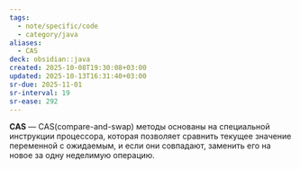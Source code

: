 ```yaml
---
tags:
  - note/specific/code
  - category/java
aliases:
  - CAS
deck: obsidian::java
created: 2025-10-08T19:30:08+03:00
updated: 2025-10-13T16:31:40+03:00
sr-due: 2025-11-01
sr-interval: 19
sr-ease: 292
---
```


**CAS**
—
CAS(compare-and-swap) методы основаны на специальной инструкции процессора, которая позволяет сравнить текущее значение переменной с ожидаемым, и если они совпадают, заменить его на новое за одну неделимую операцию.
